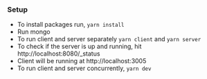 
### Setup
- To install packages run, `yarn install`
- Run mongo
- To run client and server separately `yarn client` and `yarn server`
- To check if the server is up and running, hit http://localhost:8080/_status
- Client will be running at http://localhost:3005
- To run client and server concurrently, `yarn dev`
